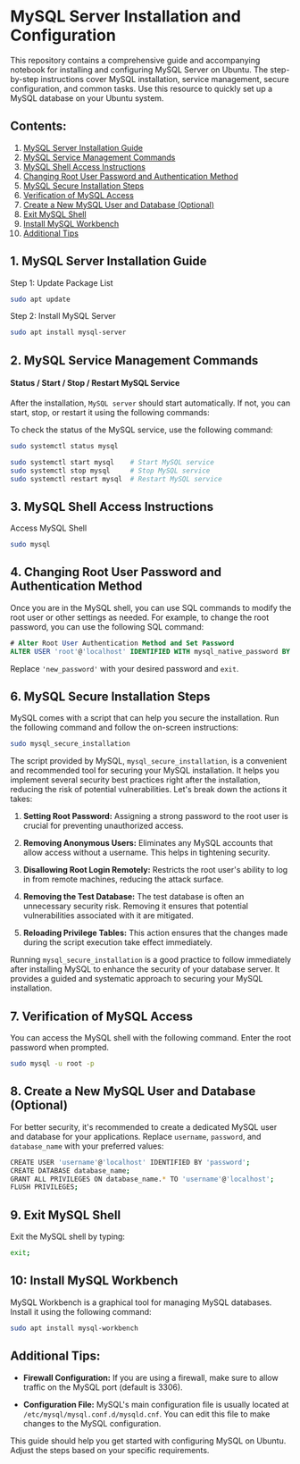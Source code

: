 # MySQL Server Installation and Configuration
This repository contains a comprehensive guide and accompanying notebook for installing and configuring MySQL Server on Ubuntu. The step-by-step instructions cover MySQL installation, service management, secure configuration, and common tasks. Use this resource to quickly set up a MySQL database on your Ubuntu system.

## Contents:
1. [MySQL Server Installation Guide](#1-mysql-server-installation-guide)
2. [MySQL Service Management Commands](#2-mysql-service-management-commands)
3. [MySQL Shell Access Instructions](#3-mysql-shell-access-instructions)
4. [Changing Root User Password and Authentication Method](#4-changing-root-user-password-and-authentication-method)
5. [MySQL Secure Installation Steps](#5-mysql-secure-installation-steps)
6. [Verification of MySQL Access](#6-verification-of-mysql-access)
7. [Create a New MySQL User and Database (Optional)](#7-create-a-new-mysql-user-and-database-optional)
8. [Exit MySQL Shell](#8-exit-mysql-shell)
9. [Install MySQL Workbench](#9-install-mysql-workbench)
10. [Additional Tips](https://github.com/kamipakistan/ubuntu-mysql-installation-guide/blob/main/README.md#additional-tips)


## 1. MySQL Server Installation Guide

Step 1: Update Package List
```bash
sudo apt update
```

Step 2: Install MySQL Server
```bash
sudo apt install mysql-server
```
## 2. MySQL Service Management Commands
#### Status / Start / Stop / Restart MySQL Service
After the installation, `MySQL server` should start automatically. If not, you can start, stop, or restart it using the following commands:

To check the status of the MySQL service, use the following command:
```bash
sudo systemctl status mysql
```

```bash
sudo systemctl start mysql    # Start MySQL service
sudo systemctl stop mysql     # Stop MySQL service
sudo systemctl restart mysql  # Restart MySQL service
```

## 3. MySQL Shell Access Instructions
Access MySQL Shell
```bash
sudo mysql
```
## 4. Changing Root User Password and Authentication Method
Once you are in the MySQL shell, you can use SQL commands to modify the root user or other settings as needed. For example, to change the root password, you can use the following SQL command:

```sql
# Alter Root User Authentication Method and Set Password
ALTER USER 'root'@'localhost' IDENTIFIED WITH mysql_native_password BY 'new_password';
```
Replace `'new_password'` with your desired password and `exit`.

## 6. MySQL Secure Installation Steps
MySQL comes with a script that can help you secure the installation. Run the following command and follow the on-screen instructions:
```bash
sudo mysql_secure_installation
```
The script provided by MySQL, `mysql_secure_installation`, is a convenient and recommended tool for securing your MySQL installation. It helps you implement several security best practices right after the installation, reducing the risk of potential vulnerabilities. Let's break down the actions it takes:

1. **Setting Root Password:** Assigning a strong password to the root user is crucial for preventing unauthorized access.

2. **Removing Anonymous Users:** Eliminates any MySQL accounts that allow access without a username. This helps in tightening security.

3. **Disallowing Root Login Remotely:** Restricts the root user's ability to log in from remote machines, reducing the attack surface.

4. **Removing the Test Database:** The test database is often an unnecessary security risk. Removing it ensures that potential vulnerabilities associated with it are mitigated.

5. **Reloading Privilege Tables:** This action ensures that the changes made during the script execution take effect immediately.

Running `mysql_secure_installation` is a good practice to follow immediately after installing MySQL to enhance the security of your database server. It provides a guided and systematic approach to securing your MySQL installation.


## 7. Verification of MySQL Access
You can access the MySQL shell with the following command. Enter the root password when prompted.
```bash
sudo mysql -u root -p
```

## 8. Create a New MySQL User and Database (Optional)
For better security, it's recommended to create a dedicated MySQL user and database for your applications. Replace `username`, `password`, and `database_name` with your preferred values:
```bash
CREATE USER 'username'@'localhost' IDENTIFIED BY 'password';
CREATE DATABASE database_name;
GRANT ALL PRIVILEGES ON database_name.* TO 'username'@'localhost';
FLUSH PRIVILEGES;
```

## 9. Exit MySQL Shell
Exit the MySQL shell by typing:
```bash
exit;
```

## 10: Install MySQL Workbench
MySQL Workbench is a graphical tool for managing MySQL databases. Install it using the following command:

```bash
sudo apt install mysql-workbench
```

## Additional Tips:
* **Firewall Configuration:** If you are using a firewall, make sure to allow traffic on the MySQL port (default is 3306).

* **Configuration File:** MySQL's main configuration file is usually located at `/etc/mysql/mysql.conf.d/mysqld.cnf`. You can edit this file to make changes to the MySQL configuration.

This guide should help you get started with configuring MySQL on Ubuntu. Adjust the steps based on your specific requirements.
